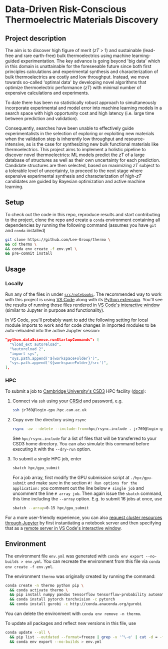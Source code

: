 # Data-Driven Risk-Conscious Thermoelectric Materials Discovery

## Project description

The aim is to discover high figure of merit (_zT_ > 1) and sustainable (lead-free and rare earth-free) bulk thermoelectrics using machine learning-guided experimentation. The key advance is going beyond 'big data' which in this domain is unattainable for the foreseeable future since both first principles calculations and experimental synthesis and characterization of bulk thermoelectrics are costly and low throughput. Instead, we move towards so-called 'optimal data' by developing novel algorithms that optimize thermoelectric performance (_zT_) with minimal number of expensive calculations and experiments.

To date there has been no statistically robust approach to simultaneously incorporate experimental and model error into machine learning models in a search space with high opportunity cost and high latency (i.e. large time between prediction and validation).

Consequently, searches have been unable to effectively guide experimentalists in the selection of exploring or exploiting new materials when the validation step is inherently low throughput and resource-intensive, as is the case for synthesizing new bulk functional materials like thermoelectrics. This project aims to implement a holistic pipeline to discover novel thermoelectrics: ML models predict the _zT_ of a large database of structures as well as their own uncertainty for each prediction. Candidate structures are then selected, based on maximizing _zT_ subject to a tolerable level of uncertainty, to proceed to the next stage where expensive experimental synthesis and characterization of high-_zT_ candidates are guided by Bayesian optimization and active machine learning.

## Setup

To check out the code in this repo, reproduce results and start contributing to the project, clone the repo and create a `conda` environment containing all dependencies by running the following command (assumes you have `git` and `conda` installed)

```sh
git clone https://github.com/Lee-Group/thermo \
&& cd thermo \
&& conda env create -f env.yml \
&& pre-commit install
```

## Usage

### Locally

Run any of the files in under [`src/notebooks`](https://github.com/janosh/thermo/tree/master/src/notebooks). The recommended way to work with this project is using [VS Code](https://code.visualstudio.com) along with its [Python extension](https://marketplace.visualstudio.com/items?itemName=ms-python.python). You'll see the results of running those files rendered in [VS Code's interactive window](https://code.visualstudio.com/docs/python/jupyter-support-py) (similar to Jupyter in purpose and functionality).

In VS Code, you'll probably want to add the following setting for local module imports to work and for code changes in imported modules to be auto-reloaded into the active Jupyter session:

```json
"python.dataScience.runStartupCommands": [
  "%load_ext autoreload",
  "%autoreload 2",
  "import sys",
  "sys.path.append('${workspaceFolder}')",
  "sys.path.append('${workspaceFolder}/src')",
],
```

### HPC

To submit a job to [Cambridge University's CSD3](https://www.hpc.cam.ac.uk) HPC facility ([docs](https://docs.hpc.cam.ac.uk/hpc)):

1. Connect via `ssh` using your [CRSid](https://help.uis.cam.ac.uk/new-starters/it-for-students/student-it-services/your-crsid) and password, e.g.

   ```sh
   ssh jr769@login-gpu.hpc.cam.ac.uk
   ```

2. Copy over the directory using `rsync`

   ```sh
   rsync -av --delete --include-from=hpc/rsync.include . jr769@login-gpu.hpc.cam.ac.uk:thermoelectrics
   ```

   See `hpc/rsync.include` for a list of files that will be transferred to your CSD3 home directory. You can also simulate this command before executing it with the `--dry-run` option.

3. To submit a single HPC job, enter

   ```sh
   sbatch hpc/gpu_submit
   ```

   For a job array, first modify the GPU submission script at `./hpc/gpu-submit` and make sure in the section `#! Run options for the application:` you comment out the line below `# single job` and uncomment the line `# array job`. Then again issue the `sbatch` command, this time including the `--array` option. E.g. to submit 16 jobs at once, use

   ```sh
   sbatch --array=0-15 hpc/gpu_submit
   ```

For a more user-friendly experience, you can also [request cluster resources through Jupyter](https://docs.hpc.cam.ac.uk/hpc/software-packages/jupyter.html) by first instantiating a notebook server and then specifying that as a [remote server in VS Code's interactive window](https://code.visualstudio.com/docs/python/jupyter-support#_connect-to-a-remote-jupyter-server).

## Environment

The environment file `env.yml` was generated with `conda env export --no-builds > env.yml`. You can recreate the environment from this file via `conda env create -f env.yml`.

The environment `thermo` was originally created by running the command:

```sh
conda create -n thermo python pip \
  && conda activate thermo \
  && pip install numpy pandas tensorflow tensorflow-probability automatminer scikit-learn scikit-optimize jupyter matplotlib seaborn plotly umap-learn pytest ipykernel
  && conda install pytorch torchvision -c pytorch
  && conda install gurobi -c http://conda.anaconda.org/gurobi
```

You can delete the environment with `conda env remove -n thermo`.

To update all packages and reflect new versions in this file, use

```sh
conda update --all \
  && pip list --outdated --format=freeze | grep -v '^\-e' | cut -d = -f 1  | xargs -n1 pip install -U \
  && conda env export --no-builds > env.yml
```

